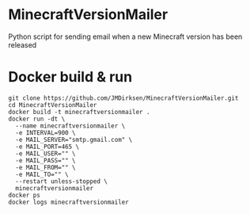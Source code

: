 # MinecraftVersionMailer

Python script for sending email when a new Minecraft version has been released

# Docker build & run

```
git clone https://github.com/JMDirksen/MinecraftVersionMailer.git
cd MinecraftVersionMailer
docker build -t minecraftversionmailer .
docker run -dt \
  --name minecraftversionmailer \
  -e INTERVAL=900 \
  -e MAIL_SERVER="smtp.gmail.com" \
  -e MAIL_PORT=465 \
  -e MAIL_USER="" \
  -e MAIL_PASS="" \
  -e MAIL_FROM="" \
  -e MAIL_TO="" \
  --restart unless-stopped \
  minecraftversionmailer
docker ps
docker logs minecraftversionmailer
```
